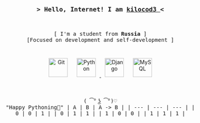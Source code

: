 <!-- Title -->
<h3 align="center">
        <samp>&gt; Hello,  Internet! I am
                <b><a target="_blank" href=" https://github.com/kilocod3"> kilocod3
</a></b>&lt;
        </samp>
</h3>
<br>

<p align="center">
        <!-- Intro -->
        <samp>
                [ I'm a student  from <b>Russia</b> ]
                <br>
                [Focused on development and self-development </b> ]
                <br>
                <br>
        </samp>
        <!-- Technologies -->
        <!-- Backend -->
<div align="center">  
</a>
<a href="https://github.com/" target="_blank"><img style="margin: 10px" src="https://profilinator.rishav.dev/skills-assets/git-scm-icon.svg" alt="Git" height="50" /></a> 
<a href="https://www.python.org/" target="_blank"><img style="margin: 10px" src="https://profilinator.rishav.dev/skills-assets/python-original.svg" alt="Python" height="50" /> 
<a href="https://www.djangoproject.com/" target="_blank"><img style="margin: 10px" src="https://profilinator.rishav.dev/skills-assets/django-original.svg" alt="Django" height="50" /></a>  
<a href="https://www.mysql.com/" target="_blank"><img style="margin: 10px" src="https://profilinator.rishav.dev/skills-assets/mysql-original-wordmark.svg" alt="MySQL" height="50" /></a>  
</div>

</td><td valign="top" width="33%">
</p>
<br>

<!-- Footer -->
<samp>
    <p align="center">
        ( ͡° ͜ʖ ͡°)♡
        <br>
        "Happy Pythoning🐍"
        |  A  |  B  |  A -> B  |
        | --- | --- |    ---   |
        |  0  |  0  |     1    |
        |  0  |  1  |     1    |
        |  1  |  0  |     0    |
        |  1  |  1  |     1    |
    </p>
</samp>
